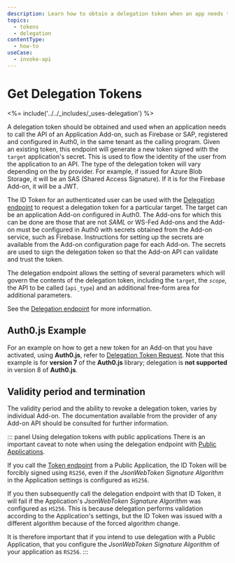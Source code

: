 ```yaml
---
description: Learn how to obtain a delegation token when an app needs to call the API of an add-on such as Firebase or SAP in the same tenant as the calling program.
topics:
  - tokens
  - delegation
contentType:
  - how-to
useCase:
  - invoke-api
---
```


# Get Delegation Tokens

<%= include('../../_includes/_uses-delegation') %>

A delegation token should be obtained and used when an application needs to call the API of an Application Add-on, such as Firebase or SAP, registered and configured in Auth0, in the same tenant as the calling program. Given an existing token, this endpoint will generate a new token signed with the `target` application's secret. This is used to flow the identity of the user from the application to an API. The type of the delegation token will vary depending on the by provider. For example, if issued for Azure Blob Storage, it will be an SAS (Shared Access Signature). If it is for the Firebase Add-on, it will be a JWT.

The ID Token for an authenticated user can be used with the [Delegation endpoint](/api/authentication#delegation) to request a delegation token for a particular target. The target can be an application Add-on configured in Auth0. The Add-ons for which this can be done are those that are not <dfn data-key="security-assertion-markup-language">SAML</dfn> or WS-Fed Add-ons and the Add-on must be configured in Auth0 with secrets obtained from the Add-on service, such as Firebase. Instructions for setting up the secrets are available from the Add-on configuration page for each Add-on. The secrets are used to sign the delegation token so that the Add-on API can validate and trust the token.

The delegation endpoint allows the setting of several parameters which will govern the contents of the delegation token, including the `target`, the <dfn data-key="scope">`scope`</dfn>, the API to be called (`api_type`) and an additional free-form area for additional parameters.

See the [Delegation endpoint](/api/authentication#delegation) for more information.

## Auth0.js Example

For an example on how to get a new token for an Add-on that you have activated, using __Auth0.js__, refer to [Delegation Token Request](/libraries/auth0js/v7#delegation-token-request). Note that this example is for **version 7** of the __Auth0.js__ library; delegation is **not supported** in version 8 of __Auth0.js__.

## Validity period and termination

The validity period and the ability to revoke a delegation token, varies by individual Add-on. The documentation available from the provider of any Add-on API should be consulted for further information.

::: panel Using delegation tokens with public applications
There is an important caveat to note when using the delegation endpoint with [Public Applications](/applications/concepts/app-types-confidential-public#public-applications).

If you call the [Token endpoint](/api/authentication#get-token) from a Public Application, the ID Token will be forcibly signed using `RS256`, even if the _JsonWebToken Signature Algorithm_ in the Application settings is configured as `HS256`.

If you then subsequently call the delegation endpoint with that ID Token, it will fail if the Application's _JsonWebToken Signature Algorithm_ was configured as `HS256`. This is because delegation performs validation according to the Application's settings, but the ID Token was issued with a different algorithm because of the forced algorithm change.

It is therefore important that if you intend to use delegation with a Public Application, that you configure the _JsonWebToken Signature Algorithm_ of your application as `RS256`.
:::
